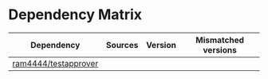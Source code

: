 # Dependency Matrix

Dependency | Sources | Version | Mismatched versions
---------- | ------- | ------- | -------------------
[ram4444/testapprover](https://github.com/ram4444/testapprover.git) |  | []() | 
